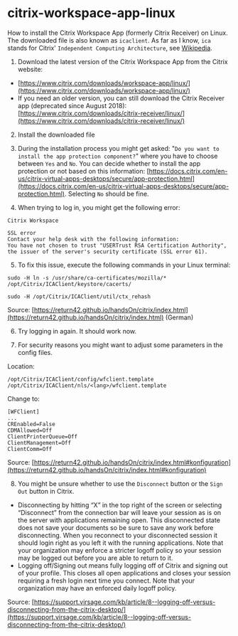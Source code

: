 # citrix-workspace-app-linux
How to install the Citrix Workspace App (formerly Citrix Receiver) on Linux. The downloaded file is also known as `icaclient`. As far as I know, `ica` stands for Citrix' `Independent Computing Architecture`, see [Wikipedia](https://en.wikipedia.org/wiki/Independent_Computing_Architecture).

1. Download the latest version of the Citrix Workspace App from the Citrix website:
- [https://www.citrix.com/downloads/workspace-app/linux/](https://www.citrix.com/downloads/workspace-app/linux/)
- If you need an older version, you can still download the Citrix Receiver app (deprecated since August 2018): [https://www.citrix.com/downloads/citrix-receiver/linux/](https://www.citrix.com/downloads/citrix-receiver/linux/)

2. Install the downloaded file

3. During the installation process you might get asked: "`Do you want to install the app protection component?`" where you have to choose between `Yes` and `No`. You can decide whether to install the app protection or not based on this information: [https://docs.citrix.com/en-us/citrix-virtual-apps-desktops/secure/app-protection.html](https://docs.citrix.com/en-us/citrix-virtual-apps-desktops/secure/app-protection.html). Selecting `No` should be fine.

4. When trying to log in, you might get the following error:
```
Citrix Workspace

SSL error
Contact your help desk with the following information:
You have not chosen to trust "USERTrust RSA Certification Authority",
the issuer of the server's security certificate (SSL error 61).
```

5. To fix this issue, execute the following commands in your Linux terminal:
```
sudo -H ln -s /usr/share/ca-certificates/mozilla/* /opt/Citrix/ICAClient/keystore/cacerts/

sudo -H /opt/Citrix/ICAClient/util/ctx_rehash
```
Source: [https://return42.github.io/handsOn/citrix/index.html](https://return42.github.io/handsOn/citrix/index.html) (German)

6. Try logging in again. It should work now.

7. For security reasons you might want to adjust some parameters in the config files.

Location:
```
/opt/Citrix/ICAClient/config/wfclient.template
/opt/Citrix/ICAClient/nls/<lang>/wfclient.template
```

Change to:
```
[WFClient]
...
CREnabled=False
CDMAllowed=Off
ClientPrinterQueue=Off
ClientManagement=Off
ClientComm=Off
```
Source: [https://return42.github.io/handsOn/citrix/index.html#konfiguration](https://return42.github.io/handsOn/citrix/index.html#konfiguration)

8. You might be unsure whether to use the `Disconnect` button or the `Sign Out` button in Citrix. 
- Disconnecting by hitting “X” in the top right of the screen or selecting “Disconnect” from the connection bar will leave your session as is on the server with applications remaining open. This disconnected state does not save your documents so be sure to save any work before disconnecting. When you reconnect to your disconnected session it should login right as you left it with the running applications. Note that your organization may enforce a stricter logoff policy so your session may be logged out before you are able to return to it.
- Logging off/Signing out means fully logging off of Citrix and signing out of your profile. This closes all open applications and closes your session requiring a fresh login next time you connect. Note that your organization may have an enforced daily logoff policy.

Source: [https://support.virsage.com/kb/article/8--logging-off-versus-disconnecting-from-the-citrix-desktop/](https://support.virsage.com/kb/article/8--logging-off-versus-disconnecting-from-the-citrix-desktop/)
